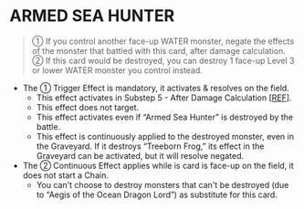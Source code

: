 # ARMED SEA HUNTER

> ① If you control another face-up WATER monster, negate the effects of the monster that battled with this card, after damage calculation. ② If this card would be destroyed, you can destroy 1 face-up Level 3 or lower WATER monster you control instead.

*   The ① Trigger Effect is mandatory, it activates & resolves on the field.
    *   This effect activates in Substep 5 - After Damage Calculation \[[REF](https://www.pojo.biz/board/showthread.php?t=753181)\].
    *   This effect does not target.
    *   This effect activates even if “Armed Sea Hunter” is destroyed by the battle.
    *   This effect is continuously applied to the destroyed monster, even in the Graveyard. If it destroys “Treeborn Frog,” its effect in the Graveyard can be activated, but it will resolve negated.
*   The ② Continuous Effect applies while is card is face-up on the field, it does not start a Chain.
    *   You can't choose to destroy monsters that can't be destroyed (due to “Aegis of the Ocean Dragon Lord”) as substitute for this card.
